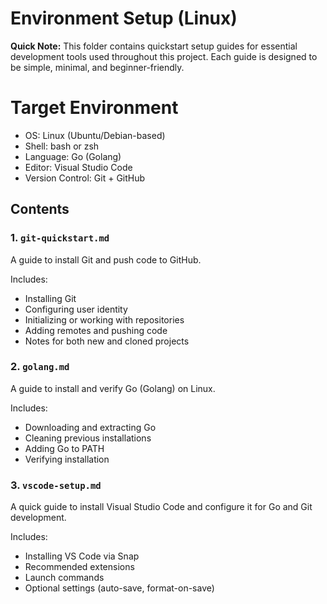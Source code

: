 # Environment Setup (Linux)

**Quick Note:**
This folder contains quickstart setup guides for essential development tools used throughout this project.
Each guide is designed to be simple, minimal, and beginner-friendly.


# Target Environment
- OS: Linux (Ubuntu/Debian-based)
- Shell: bash or zsh
- Language: Go (Golang)
- Editor: Visual Studio Code
- Version Control: Git + GitHub


## Contents
### 1. `git-quickstart.md`
A guide to install Git and push code to GitHub.

Includes:
- Installing Git
- Configuring user identity
- Initializing or working with repositories
- Adding remotes and pushing code
- Notes for both new and cloned projects


### 2. `golang.md`
A guide to install and verify Go (Golang) on Linux.

Includes:
- Downloading and extracting Go
- Cleaning previous installations
- Adding Go to PATH
- Verifying installation


### 3. `vscode-setup.md`
A quick guide to install Visual Studio Code and configure it for Go and Git development.

Includes:
- Installing VS Code via Snap
- Recommended extensions
- Launch commands
- Optional settings (auto-save, format-on-save)

